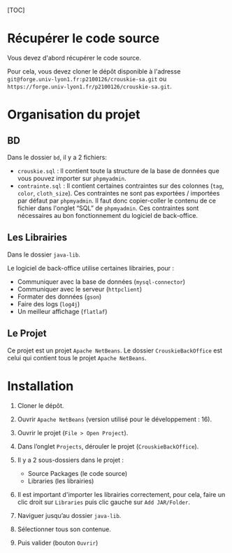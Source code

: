 
[TOC]

# Récupérer le code source

Vous devez d'abord récupérer le code source.

Pour cela, vous devez cloner le dépôt disponible à l'adresse `git@forge.univ-lyon1.fr:p2100126/crouskie-sa.git` ou `https://forge.univ-lyon1.fr/p2100126/crouskie-sa.git`.



# Organisation du projet

## BD

Dans le dossier `bd`, il y a 2 fichiers:

- `crouskie.sql` : ll contient toute la structure de la base de données que vous pouvez importer sur `phpmyadmin`. 
- `contrainte.sql` : Il contient certaines contraintes sur des colonnes (`tag`, `color`, `cloth_size`). Ces contraintes ne sont pas exportées / importées par défaut par `phpmyadmin`. Il faut donc copier-coller le contenu de ce fichier dans l'onglet “SQL” de `phpmyadmin`. Ces contraintes sont nécessaires au bon fonctionnement du logiciel de back-office.

## Les Librairies

Dans le dossier `java-lib`.

Le logiciel de back-office utilise certaines librairies, pour :

- Communiquer avec la base de données (`mysql-connector`)
- Communiquer avec le serveur (`httpclient`)
- Formater des données (`gson`)
- Faire des logs (`log4j`)
- Un meilleur affichage (`flatlaf`)

## Le Projet

Ce projet est un projet `Apache NetBeans`. Le dossier `CrouskieBackOffice` est celui qui contient tous le projet `Apache NetBeans`. 



# Installation

1. Cloner le dépôt.
2. Ouvrir `Apache NetBeans` (version utilisé pour le développement : 16). 
3. Ouvrir le projet (`File > Open Project`).
4. Dans l’onglet `Projects`,  dérouler le projet (`CrouskieBackOffice`).
5. Il y a 2 sous-dossiers dans le projet :
   - Source Packages (le code source)
   - Libraries (les librairies)

6. Il est important d'importer les librairies correctement, pour cela, faire un clic droit sur `Libraries` puis clic gauche sur `Add JAR/Folder`.
7. Naviguer jusqu’au dossier `java-lib`.
8. Sélectionner tous son contenue.
9. Puis valider (bouton `Ouvrir`)

